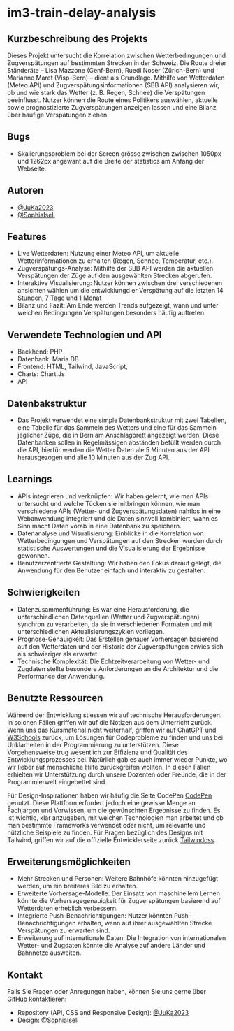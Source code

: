 # im3-train-delay-analysis

## Kurzbeschreibung des Projekts

Dieses Projekt untersucht die Korrelation zwischen Wetterbedingungen und Zugverspätungen auf bestimmten Strecken in der Schweiz. Die Route dreier Ständeräte – Lisa Mazzone (Genf-Bern), Ruedi Noser (Zürich-Bern) und Marianne Maret (Visp-Bern) – dient als Grundlage. Mithilfe von Wetterdaten (Meteo API) und Zugverspätungsinformationen (SBB API) analysieren wir, ob und wie stark das Wetter (z. B. Regen, Schnee) die Verspätungen beeinflusst. Nutzer können die Route eines Politikers auswählen, aktuelle sowie prognostizierte Zugverspätungen anzeigen lassen und eine Bilanz über häufige Verspätungen ziehen.

## Bugs

- Skalierungsproblem bei der Screen grösse zwischen zwischen 1050px und 1262px angewant auf die Breite der statistics am Anfang der Webseite.

## Autoren

- [@JuKa2023](https://github.com/JuKa2023)
- [@SophiaIseli](https://github.com/SophiaIseli)

## Features

- Live Wetterdaten: Nutzung einer Meteo API, um aktuelle Wetterinformationen zu erhalten (Regen, Schnee, Temperatur, etc.).
- Zugverspätungs-Analyse: Mithilfe der SBB API werden die aktuellen Verspätungen der Züge auf den ausgewählten Strecken abgerufen.
- Interaktive Visualisierung: Nutzer können zwischen drei verschiedenen ansichten wählen um die entwicklungd er Verspätung auf die letzten 14 Stunden, 7 Tage und 1 Monat
- Bilanz und Fazit: Am Ende werden Trends aufgezeigt, wann und unter welchen Bedingungen Verspätungen besonders häufig auftreten.

## Verwendete Technologien und API

- Backhend: PHP
- Datenbank: Maria DB
- Frontend: HTML, Tailwind, JavaScript,
- Charts: Chart.Js
- API

## Datenbakstruktur

- Das Projekt verwendet eine simple Datenbankstruktur mit zwei Tabellen, eine Tabelle für das Sammeln des Wetters und eine für das Sammeln jeglicher Züge, die in Bern am Anschlagbrett angezeigt werden. Diese Datenbanken sollen in Regelmässigen abständen befüllt werden durch die API, hierfür werden die Wetter Daten ale 5 Minuten aus der API herausgezogen und alle 10 Minuten aus der Zug API.

## Learnings

- APIs integrieren und verknüpfen: Wir haben gelernt, wie man APIs untersucht und welche Tücken sie mitbringen können, wie man verschiedene APIs (Wetter- und Zugverspätungsdaten) nahtlos in eine Webanwendung integriert und die Daten sinnvoll kombiniert, wann es Sinn macht Daten vorab in eine Datenbank zu speichern.
- Datenanalyse und Visualisierung: Einblicke in die Korrelation von Wetterbedingungen und Verspätungen auf den Strecken wurden durch statistische Auswertungen und die Visualisierung der Ergebnisse gewonnen.
- Benutzerzentrierte Gestaltung: Wir haben den Fokus darauf gelegt, die Anwendung für den Benutzer einfach und interaktiv zu gestalten.

## Schwierigkeiten

- Datenzusammenführung: Es war eine Herausforderung, die unterschiedlichen Datenquellen (Wetter und Zugverspätungen) synchron zu verarbeiten, da sie in verschiedenen Formaten und mit unterschiedlichen Aktualisierungszyklen vorliegen.
- Prognose-Genauigkeit: Das Erstellen genauer Vorhersagen basierend auf den Wetterdaten und der Historie der Zugverspätungen erwies sich als schwieriger als erwartet.
- Technische Komplexität: Die Echtzeitverarbeitung von Wetter- und Zugdaten stellte besondere Anforderungen an die Architektur und die Performance der Anwendung.

## Benutzte Ressourcen

Während der Entwicklung stiessen wir auf technische Herausforderungen. In solchen Fällen griffen wir auf die Notizen aus dem Unterricht zurück. Wenn uns das Kursmaterial nicht weiterhalf, griffen wir auf [ChatGPT](https://chat.openai.com/c/0c86d02e-cf73-4878-8671-4585188888fa) und [W3Schools](https://www.w3schools.com/php/default.asp) zurück, um Lösungen für Codeprobleme zu finden und uns bei Unklarheiten in der Programmierung zu unterstützen. Diese Vorgehensweise trug wesentlich zur Effizienz und Qualität des Entwicklungsprozesses bei. Natürlich gab es auch immer wieder Punkte, wo wir lieber auf menschliche Hilfe zurückgreifen wollten. In diesen Fällen erhielten wir Unterstützung durch unsere Dozenten oder Freunde, die in der Programmierwelt eingebettet sind.

Für Design-Inspirationen haben wir häufig die Seite CodePen [CodePen](https://codepen.io/) genutzt. Diese Plattform erfordert jedoch eine gewisse Menge an Fachjargon und Vorwissen, um die gewünschten Ergebnisse zu finden. Es ist wichtig, klar anzugeben, mit welchen Technologien man arbeitet und ob man bestimmte Frameworks verwendet oder nicht, um relevante und nützliche Beispiele zu finden. Für Pragen bezüglich des Designs mit Tailwind, griffen wir auf die offizielle Entwicklerseite zurück [Tailwindcss](https://tailwindcss.com/).

## Erweiterungsmöglichkeiten

- Mehr Strecken und Personen: Weitere Bahnhöfe könnten hinzugefügt werden, um ein breiteres Bild zu erhalten.
- Erweiterte Vorhersage-Modelle: Der Einsatz von maschinellem Lernen könnte die Vorhersagegenauigkeit für Zugverspätungen basierend auf Wetterdaten erheblich verbessern.
- Integrierte Push-Benachrichtigungen: Nutzer könnten Push-Benachrichtigungen erhalten, wenn auf ihrer ausgewählten Strecke Verspätungen zu erwarten sind.
- Erweiterung auf internationale Daten: Die Integration von internationalen Wetter- und Zugdaten könnte die Analyse auf andere Länder und Bahnnetze ausweiten.

## Kontakt

Falls Sie Fragen oder Anregungen haben, können Sie uns gerne über GitHub kontaktieren:

- Repository (API, CSS and Responsive Design): [@JuKa2023](https://github.com/JuKa2023)
- Design: [@SophiaIseli](https://github.com/SophiaIseli)
